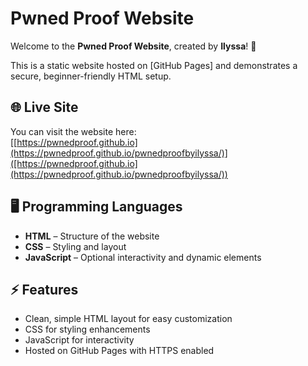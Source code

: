 # Pwned Proof Website

Welcome to the **Pwned Proof Website**, created by **Ilyssa**! 🎉

This is a static website hosted on [GitHub Pages] and demonstrates a secure, beginner-friendly HTML setup.

## 🌐 Live Site
You can visit the website here:  
[[https://pwnedproof.github.io](https://pwnedproof.github.io/pwnedproofbyilyssa/)]([https://pwnedproof.github.io](https://pwnedproof.github.io/pwnedproofbyilyssa/))

## 🖥️ Programming Languages
- **HTML** – Structure of the website  
- **CSS** – Styling and layout  
- **JavaScript** – Optional interactivity and dynamic elements  

## ⚡ Features
- Clean, simple HTML layout for easy customization   
- CSS for styling enhancements  
- JavaScript for interactivity  
- Hosted on GitHub Pages with HTTPS enabled  
